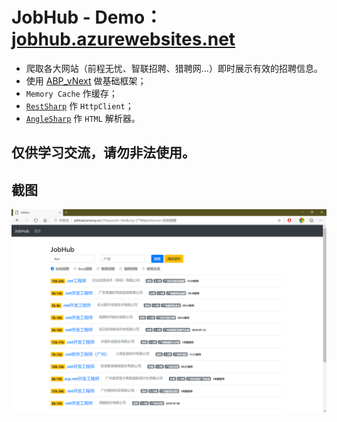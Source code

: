 # JobHub   - Demo：[jobhub.azurewebsites.net](https://jobhub.azurewebsites.net)

  - 爬取各大网站（前程无忧、智联招聘、猎聘网…）即时展示有效的招聘信息。
  - 使用 [ABP_vNext](https://github.com/abpframework/abp) 做基础框架；
  - ``Memory Cache`` 作缓存；
  - [``RestSharp``](https://github.com/restsharp/RestSharp) 作 ``HttpClient``；
  - [``AngleSharp``](https://github.com/AngleSharp/AngleSharp) 作 ``HTML``  解析器。

## 仅供学习交流，请勿非法使用。

## 截图
![](_screenshots/jobhub01.png)
